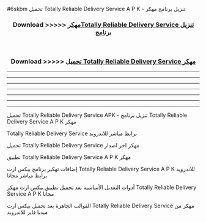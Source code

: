 #6skbm تحميل Totally Reliable Delivery Service  A P K - تنزيل برنامج مهكر



<div align="center">
<h3>Download >>>>> <a href="https://runaway1.web.app/?sq=Totally Reliable Delivery Service ">مهكرTotally Reliable Delivery Service  تنزيل برنامج</a></h3><br>

<h3>Download >>>>> <a href="https://runaway1.web.app/?sq=Totally Reliable Delivery Service ">تحميل Totally Reliable Delivery Service  مهكر</a></h3>
</div>


----------------------------------------------------------

----------------------------------------------------------

----------------------------------------------------------

----------------------------------------------------------

----------------------------------------------------------

----------------------------------------------------------

----------------------------------------------------------

تحميل Totally Reliable Delivery Service  APK - تنزيل برنامج Totally Reliable Delivery Service  A P K مهكر

Totally Reliable Delivery Service  برابط مباشر للاندرويد

تحميل Totally Reliable Delivery Service  مهكر اخر اصدار

تطبيق Totally Reliable Delivery Service  A P K مهكر

إضافات تهكير برنامج بيكس ارت Totally Reliable Delivery Service  A P K للاندرويد برابط مباشر مجانا

أدوات التعديل الأساسية بعد تحميل تطبيق بيكس ارت مهكر Totally Reliable Delivery Service  A P K مجانا

القوالب الجاهزة بعد تحميل بيكس ارت Totally Reliable Delivery Service  مهكر من ميديا فاير للاندرويد


